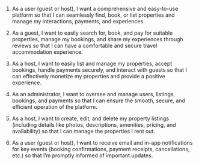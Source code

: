 1.  As a user (guest or host), I want a comprehensive and easy-to-use platform so that I can seamlessly find, book, or list properties and manage my interactions, payments, and experiences.

2.  As a guest, I want to easily search for, book, and pay for suitable properties, manage my bookings, and share my experiences through reviews so that I can have a comfortable and secure travel accommodation experience.

3.  As a host, I want to easily list and manage my properties, accept bookings, handle payments securely, and interact with guests so that I can effectively monetize my properties and provide a positive experience.

4.  As an administrator, I want to oversee and manage users, listings, bookings, and payments so that I can ensure the smooth, secure, and efficient operation of the platform.

5.  As a host, I want to create, edit, and delete my property listings (including details like photos, descriptions, amenities, pricing, and availability) so that I can manage the properties I rent out.

6.  As a user (guest or host), I want to receive email and in-app notifications for key events (booking confirmations, payment receipts, cancellations, etc.) so that I’m promptly informed of important updates.
